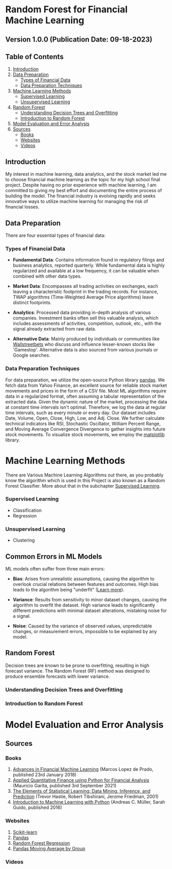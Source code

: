 # Random Forest for Financial Machine Learning
## Version 1.0.0 (Publication Date: 09-18-2023)

## Table of Contents
1. [Introduction](#introduction)
2. [Data Preparation](#data-preparation)
   - [Types of Financial Data](#types-of-financial-data)
   - [Data Preparation Techniques](#data-preparation-techniques)
3. [Machine Learning Methods](#machine-learning-methods)
   - [Supervised Learning](#supervised-learning)
   - [Unsupervised Learning](#unsupervised-learning)
4. [Random Forest](#random-forest)
   - [Understanding Decision Trees and Overfitting](#understanding-decision-trees-and-overfitting)
   - [Introduction to Random Forest](#introduction-to-random-forest)
5. [Model Evaluation and Error Analysis](#model-evaluation-and-error-analysis)
6. [Sources](#sources)
   - [Books](#books)
   - [Websites](#websites)
   - [Videos](#videos)

## Introduction
My interest in machine learning, data analytics, and the stock market led me to choose financial machine learning as the topic for my high school final project. Despite having no prior experience with machine learning, I am committed to giving my best effort and documenting the entire process of building the model. The financial industry is evolving rapidly and seeks innovative ways to utilize machine learning for managing the risk of financial losses.

## Data Preparation
There are four essential types of financial data:

### Types of Financial Data

* **Fundamental Data**: Contains information found in regulatory filings and business analytics, reported quarterly. While fundamental data is highly regularized and available at a low frequency, it can be valuable when combined with other data types.

* **Market Data**: Encompasses all trading activities on exchanges, each leaving a characteristic footprint in the trading records. For instance, TWAP algorithms (Time-Weighted Average Price algorithms) leave distinct footprints.

* **Analytics**: Processed data providing in-depth analysis of various companies. Investment banks often sell this valuable analysis, which includes assessments of activities, competition, outlook, etc., with the signal already extracted from raw data.

* **Alternative Data**: Mainly produced by individuals or communities like [Wallstreetbets](https://www.reddit.com/r/wallstreetbets) who discuss and influence lesser-known stocks like 'Gamestop'. Alternative data is also sourced from various journals or Google searches.

### Data Preparation Techniques

For data preparation, we utilize the open-source Python library [pandas](https://pandas.pydata.org/docs/index.html). We fetch data from Yahoo Finance, an excellent source for reliable stock market movements and prices in the form of a CSV file. Most ML algorithms require data in a regularized format, often assuming a tabular representation of the extracted data. Given the dynamic nature of the market, processing the data at constant time intervals isn't optimal. Therefore, we log the data at regular time intervals, such as every minute or every day. Our dataset includes Date, Volume, Open, Close, High, Low, and Adj. Close. We further calculate technical indicators like RSI, Stochastic Oscillator, William Percent Range, and Moving Average Convergence Divergence to gather insights into future stock movements. To visualize stock movements, we employ the [matplotlib](https://matplotlib.org/) library.

# Machine Learning Methods

There are Various Machine Learning Algorithms out there, as you probably know the algorithm which is used in this Project is also known as a Random Forest Classifier. More about that in the subchapter [Supervised Learning](#supervised-learning).

### Supervised Learning
* Classification
* Regression

### Unsupervised Learning
* Clustering

## Common Errors in ML Models
ML models often suffer from three main errors:

* **Bias**: Arises from unrealistic assumptions, causing the algorithm to overlook crucial relations between features and outcomes. High bias leads to the algorithm being "underfit" ([Learn more](https://www.ibm.com/cloud/learn/underfitting)).

* **Variance**: Results from sensitivity to minor dataset changes, causing the algorithm to overfit the dataset. High variance leads to significantly different predictions with minimal dataset alterations, mistaking noise for a signal.

* **Noise**: Caused by the variance of observed values, unpredictable changes, or measurement errors, impossible to be explained by any model.

## Random Forest
Decision trees are known to be prone to overfitting, resulting in high forecast variance. The Random Forest (RF) method was designed to produce ensemble forecasts with lower variance.

### Understanding Decision Trees and Overfitting

### Introduction to Random Forest

# Model Evaluation and Error Analysis

## Sources
### Books
1. [Advances in Financial Machine Learning](https://www.amazon.com/Advances-Financial-Machine-Learning-Marcos/dp/1119482089) (Marcos Lopez de Prado, published 23rd January 2018)
2. [Applied Quantitative Finance using Python for Financial Analysis](https://www.amazon.com/Applied-Quantitative-Finance-Financial-Analysis/dp/1803231879) (Mauricio Garita, published 3rd September 2021)
3. [The Elements of Statistical Learning: Data Mining, Inference, and Prediction](https://web.stanford.edu/~hastie/Papers/ESLII.pdf) (Trevor Hastie, Robert Tibshirani, Jerome Friedman, 2001)
4. [Introduction to Machine Learning with Python](https://www.amazon.com/Introduction-Machine-Learning-Python-Scientists/dp/1449369413) (Andreas C. Müller, Sarah Guido, published 2016)

### Websites
1. [Scikit-learn](https://scikit-learn.org/stable/)
2. [Pandas](https://pandas.pydata.org/)
3. [Random Forest Regression](https://levelup.gitconnected.com/random-forest-regression-209c0f354c84)
4. [Pandas Moving Average by Group](https://www.statology.org/pandas-moving-average-by-group/)

### Videos